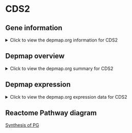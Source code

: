 <h1>CDS2</h1>

<h2>Gene information</h2>
<details>
  <summary>Click to view the depmap.org information for CDS2</summary>
  <iframe src="https://depmap.org/portal/gene/CDS2?tab=about" style="border:none;width:100%;height:800px"></iframe>
</details>

<h2>Depmap overview</h2>
<details>
  <summary>Click to view the depmap.org summary for CDS2</summary>
  <iframe src="https://depmap.org/portal/gene/CDS2?tab=overview" style="border:none;width:100%;height:800px"></iframe>
</details>

<h2>Depmap expression</h2>
<details>
  <summary>Click to view the depmap.org expression data for CDS2</summary>
  <iframe src="https://depmap.org/portal/gene/CDS2?tab=characterization" style="border:none;width:100%;height:800px"></iframe>
</details>



<h2>Reactome Pathway diagram</h2>
<a href="https://reactome.org/PathwayBrowser/#/R-HSA-1483148" target="_BLANK">Synthesis of PG</a>



